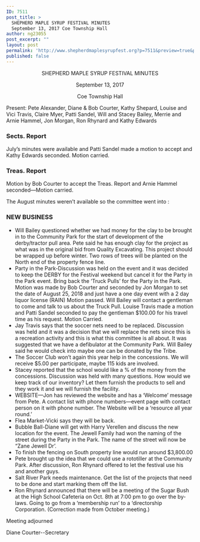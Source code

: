 ```yaml
---
ID: 7511
post_title: >
  SHEPHERD MAPLE SYRUP FESTIVAL MINUTES
  September 13, 2017 Coe Township Hall
author: ng23055
post_excerpt: ""
layout: post
permalink: 'http://www.shepherdmaplesyrupfest.org?p=7511&preview=true&preview_id=7511'
published: false
---
```

<p style="text-align: center;">SHEPHERD MAPLE SYRUP FESTIVAL MINUTES</i></s></b></u></p>
<p style="text-align: center;">September 13, 2017</i></s></b></u></p>
<p style="text-align: center;">Coe Township Hall</i></s></b></u></p>
<p>Present:  Pete Alexander, Diane & Bob Courter, Kathy Shepard, Louise and Vici Travis, Claire Myer,     Patti Sandel, Will and Stacey Bailey, Merrie and Arnie Hammel, Jon Morgan, Ron Rhynard and Kathy Edwards</p>
<h3>Sects. Report</h3>
<p>July’s minutes were available and Patti Sandel made a motion to accept and Kathy Edwards seconded.  Motion carried.</p>
<h3>Treas. Report</h3>
<p>Motion by Bob Courter to accept the Treas. Report and Arnie Hammel seconded—Motion carried.</p>
<p>The August minutes weren’t available so the committee went into :</p>
<h3>NEW BUSINESS</h3>
<ul>
<li>Will Bailey questioned whether we had money for the clay to be brought in to the Community Park for the start of development of the derby/tractor pull area.  Pete said he has enough clay for the project as what was in the original bid from Quality Excavating.  This project should be wrapped up before winter.  Two rows of trees will be planted on the North end of the property fence line.</li>
<li>Party in the Park-Discussion was held on the event and it was decided to keep the DERBY for the Festival weekend but cancel it for the Party in the Park event.  Bring back the ‘Truck Pulls’ for the Party in the Park. Motion was made by Bob Courter and seconded by Jon Morgan to set the date of August 25, 2018 and just have a one day event with a 2 day liquor license (RAIN)  Motion passed.  Will Bailey will contact a gentleman to come and talk to us about the Truck Pull.  Louise Travis made a motion and Patti Sandel seconded to pay the gentleman $100.00 for his travel time as his request.  Motion Carried.</li>
<li>Jay Travis says that the soccer nets need to be replaced.  Discussion was held and it was a decision that we will replace the nets since this is a recreation activity and this is what this committee is all about.    It was suggested that we have a defibulator at the Community Park.  Will Bailey said he would check into maybe one can be donated by the Tribe.  </li>
<li>The Soccer Club won’t again this year help in the concessions.  We will receive $5.00 per participate, maybe 115 kids are involved.</li>
<li>Stacey reported that the school would like a % of the money from the concessions.  Discussion was held with many questions.  How would we keep track of our inventory?  Let them furnish the products to sell and they work it and we will furnish the facility.</li>
<li>WEBSITE—Jon has reviewed the website and has a ‘Welcome’ message from Pete.  A contact list with phone numbers—event page with contact person on it with phone number.  The Website will be a ‘resource all year round.’</li>
<li>Flea Market-Vicki says they will be back.</li>
<li>Bubble Ball-Diane will get with Harry Verellen and discuss the new location for the event.                      The Jewell Family had won the naming of the street during the Party in the Park.  The name of the street will now be “Zane Jewell Dr’.</li>
<li>To finish the fencing on South property line would run around $3,800.00</li>
<li>Pete brought up the idea that we could use a rototiller at the Community Park.  After discussion, Ron Rhynard offered to let the festival use his and another guys. </li>
<li>Salt River Park needs maintenance.   Get the list of the projects that need to be done and start marking them off the list.</li>
<li>Ron Rhynard announced that there will be a meeting of the Sugar Bush at the High School Cafeteria on Oct. 8th at 7:00 pm to go over the by-laws.  Going to go from a ‘membership run’ to a ‘directorship Corporation.   (Correction made from October meeting.)</li>
</ul>
<p>Meeting adjourned</p>
<p>Diane Courter--Secretary</p>